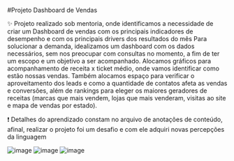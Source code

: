 #Projeto Dashboard de Vendas

✨ Projeto realizado sob mentoria, onde identificamos a necessidade de criar um Dashboard de vendas com os principais indicadores de desempenho e com os principais drivers dos resultados do mês Para solucionar a demanda, idealizamos um dashboard com os dados necessários, sem nos preocupar com consultas no momento, a fim de ter um escopo e um objetivo a ser acompanhado. Alocamos gráficos para acompanhamento de receita x ticket médio, onde vamos identificar como estão nossas vendas. Também alocamos espaço para verificar o aproveitamento dos leads e como a quantidade de contatos afeta as vendas e conversões, além de rankings para eleger os maiores geradores de receitas (marcas que mais vendem, lojas que mais venderam, visitas ao site e mapa de vendas por estado).

❗ Detalhes do aprendizado constam no arquivo de anotações de conteúdo, afinal, realizar o projeto foi um desafio e com ele adquiri novas percepções da linguagem

![image](https://1drv.ms/i/s!Aod7i08U7H1k2DkX2MaUHRFRxy2l?e=B9QeXR)
![image](https://1drv.ms/i/s!Aod7i08U7H1k2Di2rVHBgB6uDDQw?e=QYNVSd)
![image](https://1drv.ms/i/s!Aod7i08U7H1k2DZTAc1CF13xpV1x?e=A9jSMu)


